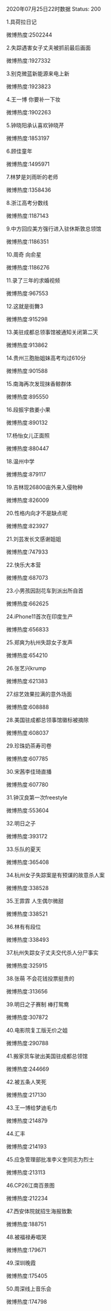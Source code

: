 2020年07月25日22时数据
Status: 200

1.具荷拉日记

微博热度:2502244

2.失踪遇害女子丈夫被抓前最后画面

微博热度:1927332

3.别克微蓝新能源来电上新

微博热度:1923823

4.王一博 你要补一下妆

微博热度:1902263

5.钟晓阳承认喜欢钟晓芹

微博热度:1853197

6.顾佳童年

微博热度:1495971

7.林梦是刘雨昕的老师

微博热度:1358436

8.浙江高考分数线

微博热度:1187143

9.中方回应美方强行进入驻休斯敦总领馆

微博热度:1186351

10.周奇 向俞星

微博热度:1186276

11.录了三年的求婚视频

微博热度:967553

12.这就是街舞3

微博热度:915298

13.美驻成都总领事馆被通知关闭第二天

微博热度:913862

14.贵州三胞胎姐妹高考均过610分

微博热度:901588

15.南海再次发现抹香鲸群体

微博热度:895550

16.段振宇救姜小果

微博热度:890132

17.杨怡女儿正面照

微博热度:880447

18.温州中学

微博热度:879117

19.吉林现26800亩外来入侵物种

微博热度:826009

20.性格内向才不是缺点呢

微博热度:823927

21.刘芸发长文感谢姐姐

微博热度:747933

22.快乐大本营

微博热度:687073

23.小男孩因刮花车到派出所自首

微博热度:662625

24.iPhone11首次在印度生产

微博热度:656833

25.郑爽为杭州失踪女子发声

微博热度:654210

26.张艺兴krump

微博热度:621383

27.综艺效果拉满的意外场面

微博热度:608888

28.美国驻成都总领事馆徽标被摘除

微博热度:608037

29.珍珠奶茶寿司卷

微博热度:607785

30.宋茜李佳琦直播

微博热度:607780

31.钟汉良第一次freestyle

微博热度:553604

32.明日之子

微博热度:393172

33.乐队的夏天

微博热度:365408

34.杭州女子失踪案是有预谋的故意杀人案

微博热度:338528

35.王霏霏 人生偶尔微甜

微博热度:338521

36.林有有段位

微博热度:338493

37.杭州失踪女子丈夫交代杀人分尸事实

微博热度:325915

38.张萌 不会花钱投票挺贵的

微博热度:313656

39.明日之子赛制 棒打鸳鸯

微博热度:307872

40.电影院复工版无价之姐

微博热度:290788

41.搬家货车驶出美国驻成都总领馆

微博热度:244669

42.被五条人笑死

微博热度:217130

43.王一博给梦迪毛巾

微博热度:214879

44.汇丰

微博热度:214193

45.应急管理部批准李义奎同志为烈士

微博热度:213113

46.CP26江南百景图

微博热度:212234

47.西安体院就招生海报致歉

微博热度:188751

48.被福禄寿唱哭

微博热度:179671

49.深圳晚霞

微博热度:175405

50.周深线上音乐会

微博热度:174798

